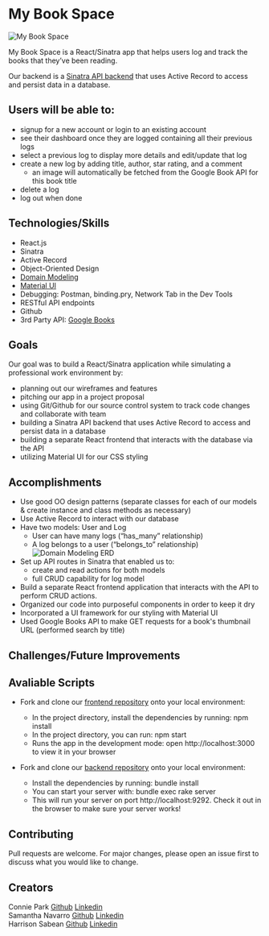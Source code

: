 # My Book Space
![My Book Space](https://i.imgur.com/qguxL5k.png)

My Book Space is a React/Sinatra app that helps users log and track the books that they’ve been reading.

Our backend is a [Sinatra API backend](https://github.com/conniedc1206/my-book-space-app-sinatra-backend) that uses Active Record to access and persist data in a database.

## Users will be able to:
* signup for a new account or login to an existing account
* see their dashboard once they are logged containing all their previous logs
* select a previous log to display more details and edit/update that log
* create a new log by adding title, author, star rating, and a comment 
    * an image will automatically be fetched from the Google Book API for this book title
* delete a log 
* log out when done

## Technologies/Skills
* React.js
* Sinatra
* Active Record
* Object-Oriented Design
* [Domain Modeling](https://dbdiagram.io/home)
* [Material UI](https://mui.com/)
* Debugging: Postman, binding.pry, Network Tab in the Dev Tools
* RESTful API endpoints
* Github
* 3rd Party API: [Google Books](https://developers.google.com/books/docs/v1/using#PerformingSearch)

## Goals
Our goal was to build a React/Sinatra application while simulating a professional work environment by:
* planning out our wireframes and features
* pitching our app in a project proposal
* using Git/Github for our source control system to track code changes and collaborate with team
* building a Sinatra API backend that uses Active Record to access and persist data in a database
* building a separate React frontend that interacts with the database via the API
* utilizing Material UI for our CSS styling

## Accomplishments
* Use good OO design patterns (separate classes for each of our models & create instance and class methods as necessary)
* Use Active Record to interact with our database
* Have two models: User and Log
    * User can have many logs (“has_many” relationship)
    * A log belongs to a user (“belongs_to” relationship)
![Domain Modeling ERD](https://i.imgur.com/dUuYL38.png)
* Set up API routes in Sinatra that enabled us to:
    * create and read actions for both models
    * full CRUD capability for log model
* Build a separate React frontend application that interacts with the API to perform CRUD actions.
* Organized our code into purposeful components in order to keep it dry
* Incorporated a UI framework for our styling with Material UI
* Used Google Books API to make GET requests for a book's thumbnail URL (performed search by title)

## Challenges/Future Improvements


## Avaliable Scripts
* Fork and clone our [frontend repository](https://github.com/conniedc1206/phase-3-project-react-frontend) onto your local environment:
    * In the project directory, install the dependencies by running: npm install
    * In the project directory, you can run: npm start
    * Runs the app in the development mode: open http://localhost:3000 to view it in your browser

* Fork and clone our [backend repository](https://github.com/conniedc1206/phase-3-project-sinatra-backend) onto your local environment:
    * Install the dependencies by running: bundle install
    * You can start your server with: bundle exec rake server
    * This will run your server on port http://localhost:9292. Check it out in the browser to make sure your server works!

## Contributing
Pull requests are welcome. For major changes, please open an issue first to discuss what you would like to change.

Creators
---
Connie Park [Github](https://github.com/conniedc1206)  [Linkedin](https://www.linkedin.com/in/conniepark2)  
Samantha Navarro [Github](https://github.com/samantha-navarro)  [Linkedin](https://www.linkedin.com/in/samantha-navarro8/)  
Harrison Sabean [Github](https://github.com/Hsabes)  [Linkedin](https://www.linkedin.com/in/harrison-sabean/)  
